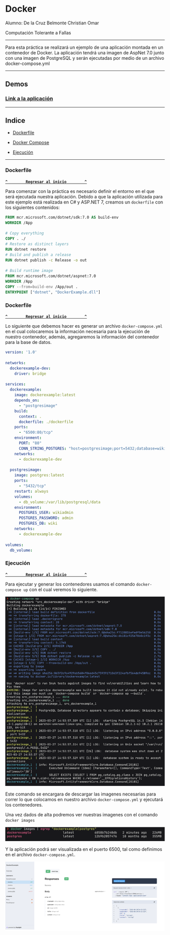 # Docker

Alumno: De la Cruz Belmonte Christian Omar

Computación Tolerante a Fallas

---

Para esta práctica se realizará un ejemplo de una aplicación montada en un contenedor de Docker. La aplicación tendrá una imagen de AspNet 7.0 junto con una imagen de PostgreSQL y serán ejecutadas por medio de un archivo docker-compose.yml

---

## Demos

### [Link a la aplicación](https://docker.dev.cbnao.com/)

---

## Indice

- [Dockerfile](#dockerfile)

- [Docker Compose](#docker-compose)

- [Ejecución](#ejecución)

---

### Dockerfile

**[`^        Regresar al inicio        ^`](#docker)**

Para comenzar con la práctica es necesario definir el entorno en el que será ejecutada nuestra aplicación. Debido a que la aplicación utilizada para este ejemplo está realizada en C# y ASP.NET 7, creamos un `dockerfile` con los siguientes contenidos:

```dockerfile
FROM mcr.microsoft.com/dotnet/sdk:7.0 AS build-env
WORKDIR /App

# Copy everything
COPY . ./
# Restore as distinct layers
RUN dotnet restore
# Build and publish a release
RUN dotnet publish -c Release -o out

# Build runtime image
FROM mcr.microsoft.com/dotnet/aspnet:7.0
WORKDIR /App
COPY --from=build-env /App/out .
ENTRYPOINT ["dotnet", "DockerExample.dll"]
```

### Dockerfile

**[`^        Regresar al inicio        ^`](#estatus)**

Lo siguiente que debemos hacer es generar un archivo `docker-compose.yml` en el cual colocaremos la información necesaria para la ejecución de nuestro contenedor, además, agregaremos la información del contenedor para la base de datos.

```yml
version: '1.0'

networks:
  dockerexample-dev:
    driver: bridge

services:
  dockerexample:
    image: dockerexample:latest
    depends_on:
      - "postgresimage"
    build:
      context: .
      dockerfile: ./dockerfile
    ports:
      - "6500:80/tcp"
    environment:
      PORT: "80"
      CONN_STRING_POSTGRES: "host=postgresimage;port=5432;database=wiki;username=wikiadmin;password=admin"
    networks:
      - dockerexample-dev

  postgresimage:
    image: postgres:latest
    ports:
      - "5432/tcp"
    restart: always
    volumes:
      - db_volume:/var/lib/postgresql/data
    environment:
      POSTGRES_USER: wikiadmin
      POSTGRES_PASSWORD: admin
      POSTGRES_DB: wiki
    networks:
      - dockerexample-dev

volumes:
  db_volume:
```

### Ejecución

**[`^        Regresar al inicio        ^`](#docker)**

Para ejecutar y generar los contenedores usamos el comando `docker-compose up` con el cual veremos lo siguiente.

![Docker Output](images/running.png)

Este comando se encargara de descargar las imagenes necesarias para correr lo que colocamos en nuestro archivo `docker-compose.yml` y ejecutará los contenedores.

Una vez dados de alta podremos ver nuestras imagenes con el comando `docker images`

![Images](images/images.png)

Y la aplicación podrá ser visualizada en el puerto 6500, tal como definimos en el archivo `docker-compose.yml`.

![Images](images/app.png)
